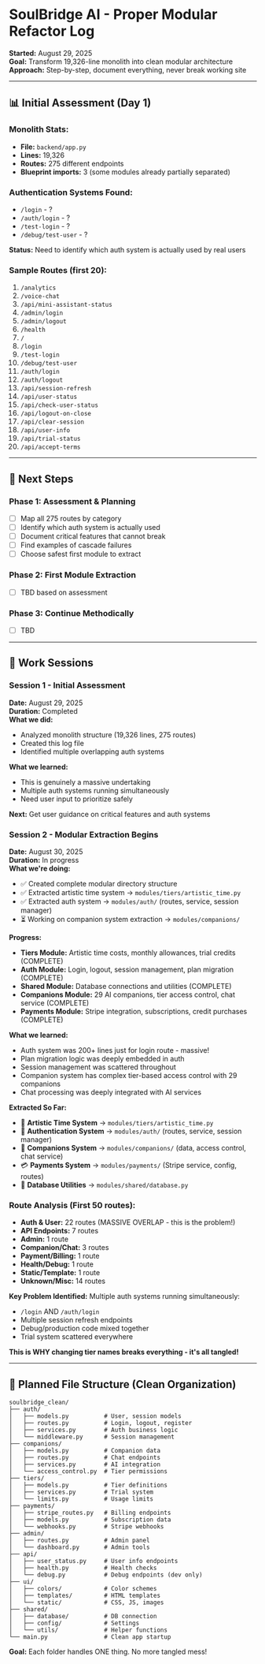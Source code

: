# SoulBridge AI - Proper Modular Refactor Log

**Started:** August 29, 2025  
**Goal:** Transform 19,326-line monolith into clean modular architecture  
**Approach:** Step-by-step, document everything, never break working site

---

## 📊 **Initial Assessment (Day 1)**

### **Monolith Stats:**
- **File:** `backend/app.py`
- **Lines:** 19,326
- **Routes:** 275 different endpoints
- **Blueprint imports:** 3 (some modules already partially separated)

### **Authentication Systems Found:**
- `/login` - ?
- `/auth/login` - ?  
- `/test-login` - ?
- `/debug/test-user` - ?

**Status:** Need to identify which auth system is actually used by real users

### **Sample Routes (first 20):**
1. `/analytics`
2. `/voice-chat`
3. `/api/mini-assistant-status`
4. `/admin/login`
5. `/admin/logout`
6. `/health`
7. `/`
8. `/login`
9. `/test-login`
10. `/debug/test-user`
11. `/auth/login`
12. `/auth/logout`
13. `/api/session-refresh`
14. `/api/user-status`
15. `/api/check-user-status`
16. `/api/logout-on-close`
17. `/api/clear-session`
18. `/api/user-info`
19. `/api/trial-status`
20. `/api/accept-terms`

---

## 🎯 **Next Steps**

### **Phase 1: Assessment & Planning**
- [ ] Map all 275 routes by category
- [ ] Identify which auth system is actually used
- [ ] Document critical features that cannot break
- [ ] Find examples of cascade failures
- [ ] Choose safest first module to extract

### **Phase 2: First Module Extraction**  
- [ ] TBD based on assessment

### **Phase 3: Continue Methodically**
- [ ] TBD

---

## 📝 **Work Sessions**

### **Session 1 - Initial Assessment**
**Date:** August 29, 2025  
**Duration:** Completed  
**What we did:**
- Analyzed monolith structure (19,326 lines, 275 routes)
- Created this log file
- Identified multiple overlapping auth systems

**What we learned:**
- This is genuinely a massive undertaking
- Multiple auth systems running simultaneously 
- Need user input to prioritize safely

**Next:** Get user guidance on critical features and auth systems

### **Session 2 - Modular Extraction Begins**
**Date:** August 30, 2025  
**Duration:** In progress  
**What we're doing:**
- ✅ Created complete modular directory structure
- ✅ Extracted artistic time system → `modules/tiers/artistic_time.py`
- ✅ Extracted auth system → `modules/auth/` (routes, service, session manager)
- ⏳ Working on companion system extraction → `modules/companions/`

**Progress:**
- **Tiers Module:** Artistic time costs, monthly allowances, trial credits (COMPLETE)
- **Auth Module:** Login, logout, session management, plan migration (COMPLETE)
- **Shared Module:** Database connections and utilities (COMPLETE)
- **Companions Module:** 29 AI companions, tier access control, chat service (COMPLETE)
- **Payments Module:** Stripe integration, subscriptions, credit purchases (COMPLETE)

**What we learned:**
- Auth system was 200+ lines just for login route - massive!
- Plan migration logic was deeply embedded in auth
- Session management was scattered throughout
- Companion system has complex tier-based access control with 29 companions
- Chat processing was deeply integrated with AI services

**Extracted So Far:**
- 🎨 **Artistic Time System** → `modules/tiers/artistic_time.py`
- 🔐 **Authentication System** → `modules/auth/` (routes, service, session manager)
- 🤖 **Companions System** → `modules/companions/` (data, access control, chat service)
- 💳 **Payments System** → `modules/payments/` (Stripe service, config, routes)
- 🔧 **Database Utilities** → `modules/shared/database.py`

### **Route Analysis (First 50 routes):**
- **Auth & User:** 22 routes (MASSIVE OVERLAP - this is the problem!)
- **API Endpoints:** 7 routes  
- **Admin:** 1 route
- **Companion/Chat:** 3 routes
- **Payment/Billing:** 1 route
- **Health/Debug:** 1 route
- **Static/Template:** 1 route
- **Unknown/Misc:** 14 routes

**Key Problem Identified:** Multiple auth systems running simultaneously:
- `/login` AND `/auth/login`
- Multiple session refresh endpoints
- Debug/production code mixed together
- Trial system scattered everywhere

**This is WHY changing tier names breaks everything - it's all tangled!**

---

## 📁 **Planned File Structure (Clean Organization)**

```
soulbridge_clean/
├── auth/
│   ├── models.py          # User, session models
│   ├── routes.py          # Login, logout, register
│   ├── services.py        # Auth business logic
│   └── middleware.py      # Session management
├── companions/
│   ├── models.py          # Companion data
│   ├── routes.py          # Chat endpoints
│   ├── services.py        # AI integration
│   └── access_control.py  # Tier permissions
├── tiers/
│   ├── models.py          # Tier definitions
│   ├── services.py        # Trial system
│   └── limits.py          # Usage limits
├── payments/
│   ├── stripe_routes.py   # Billing endpoints
│   ├── models.py          # Subscription data
│   └── webhooks.py        # Stripe webhooks
├── admin/
│   ├── routes.py          # Admin panel
│   └── dashboard.py       # Admin tools
├── api/
│   ├── user_status.py     # User info endpoints
│   ├── health.py          # Health checks
│   └── debug.py           # Debug endpoints (dev only)
├── ui/
│   ├── colors/            # Color schemes
│   ├── templates/         # HTML templates
│   └── static/            # CSS, JS, images
├── shared/
│   ├── database/          # DB connection
│   ├── config/            # Settings
│   └── utils/             # Helper functions
└── main.py                # Clean app startup
```

**Goal:** Each folder handles ONE thing. No more tangled mess!
